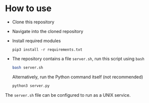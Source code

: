 # How to use
- Clone this repository
- Navigate into the cloned repository
- Install required modules
  ```
  pip3 install -r requirements.txt
  ```
- The repository contains a file `server.sh`, run this script using `bash`
  ```bash
  bash server.sh
  ```

  Alternatively, run the Python command itself (not recommended)
  ```bash
  python3 server.py
  ```

The `server.sh` file can be configured to run as a UNIX service.